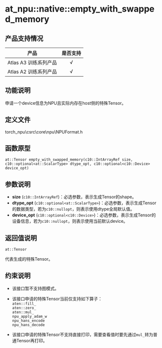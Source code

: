 # at_npu::native::empty_with_swapped_memory
## 产品支持情况

| 产品                                                         | 是否支持 |
| ------------------------------------------------------------ | :------: |
|<term>Atlas A3 训练系列产品</term>            |    √     |
|<term>Atlas A2 训练系列产品</term>  | √   |


## 功能说明

申请一个device信息为NPU且实际内存在host侧的特殊Tensor。

## 定义文件

torch_npu\csrc\core\npu\NPUFormat.h

## 函数原型

```
at::Tensor empty_with_swapped_memory(c10::IntArrayRef size, c10::optional<at::ScalarType> dtype_opt, c10::optional<c10::Device> device_opt)
```

## 参数说明

- **size** (`c10::IntArrayRef`)：必选参数，表示生成Tensor的shape。
- **dtype_opt** (`c10::optional<at::ScalarType>`)：必选参数，表示生成Tensor的数据类型，若为`c10::nullopt`，则表示使用dtype全局默认值。
- **device_opt** (`c10::optional<c10::Device>`)：必选参数，表示生成Tensor的设备信息，若为`c10::nullopt`，则表示使用当前默认device。



## 返回值说明
`at::Tensor`

代表生成的特殊Tensor。

## 约束说明

- 该接口暂不支持图模式。

- 该接口申请的特殊Tensor当前仅支持如下算子：<br>
`aten::fill_`<br>
`aten::zero_`<br>
`aten::mul_`<br>
`npu_apply_adam_w`<br>
`npu_hans_encode`<br>
`npu_hans_decode`<br>

- 该接口申请的特殊Tensor不支持直接打印，需要查看值时要先通过`mul_`转为普通Tensor再打印。
